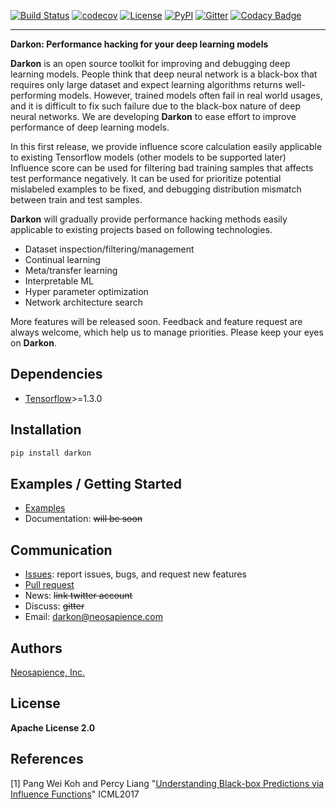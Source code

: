 [![Build Status](https://travis-ci.org/darkonhub/darkon.svg?branch=master)](https://travis-ci.org/darkonhub/darkon)
[![codecov](https://codecov.io/gh/darkonhub/darkon/branch/master/graph/badge.svg)](https://codecov.io/gh/darkonhub/darkon)
[![License](https://img.shields.io/badge/License-Apache%202.0-blue.svg)](https://opensource.org/licenses/Apache-2.0)
[![PyPI](https://img.shields.io/pypi/v/darkon.svg?style=flat-square)]()
[![Gitter](https://badges.gitter.im/darkonhub/darkon.svg)](https://gitter.im/darkonhub/darkon?utm_source=badge&utm_medium=badge&utm_campaign=pr-badge)
[![Codacy Badge](https://api.codacy.com/project/badge/Grade/077f07f7a52b4d8186beee724ed19231)](https://www.codacy.com/app/zironycho/darkon?utm_source=github.com&amp;utm_medium=referral&amp;utm_content=darkonhub/darkon&amp;utm_campaign=Badge_Grade)

---------------------------------------------------

**Darkon: Performance hacking for your deep learning models**

**Darkon** is an open source toolkit for improving and debugging deep learning models.
People think that deep neural network is a black-box that requires only large dataset and expect learning algorithms returns well-performing models. 
However, trained models often fail in real world usages, and it is difficult to fix such failure due to the black-box nature of deep neural networks.
We are developing **Darkon** to ease effort to improve performance of deep learning models. 

In this first release, we provide influence score calculation easily applicable to existing Tensorflow models (other models to be supported later)
Influence score can be used for filtering bad training samples that affects test performance negatively. 
It can be used for prioritize potential mislabeled examples to be fixed, and debugging distribution mismatch between train and test samples.

**Darkon** will gradually provide performance hacking methods easily applicable to existing projects based on following technologies.
- Dataset inspection/filtering/management
- Continual learning
- Meta/transfer learning
- Interpretable ML
- Hyper parameter optimization
- Network architecture search

More features will be released soon. Feedback and feature request are always welcome, which help us to manage priorities. Please keep your eyes on **Darkon**. 

## Dependencies
- [Tensorflow](https://github.com/tensorflow/tensorflow)>=1.3.0

## Installation
```bash
pip install darkon
```

## Examples / Getting Started 
- [Examples](https://github.com/darkonhub/darkon-examples) 
- Documentation: ~~will be soon~~  

## Communication
- [Issues](https://github.com/darkonhub/darkon/issues): report issues, bugs, and request new features
- [Pull request](https://github.com/darkonhub/darkon/pulls)
- News: ~~link twitter account~~
- Discuss: ~~gitter~~
- Email: [darkon@neosapience.com](mailto:darkon@neosapience.com) 

## Authors
[Neosapience, Inc.](http://www.neosapience.com)

## License
**Apache License 2.0**

## References
[1] Pang Wei Koh and Percy Liang "[Understanding Black-box Predictions via Influence Functions](https://arxiv.org/abs/1703.04730)" ICML2017
